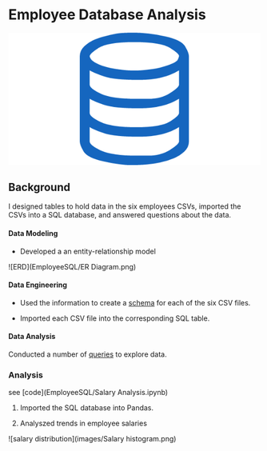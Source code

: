 # Employee Database Analysis

![sql.png](images/sql.png)

## Background

I designed tables to hold data in the six employees CSVs, imported the CSVs into a SQL database, and answered questions about the data. 

#### Data Modeling

* Developed a an entity-relationship model

![ERD](EmployeeSQL/ER Diagram.png)

#### Data Engineering

* Used the information to create a [schema](EmployeeSQL/schema.sql) for each of the six CSV files. 

* Imported each CSV file into the corresponding SQL table. 

#### Data Analysis

Conducted a number of [queries](EmployeeSQL/queries.sql) to explore data. 

### Analysis

see [code](EmployeeSQL/Salary Analysis.ipynb)

1. Imported the SQL database into Pandas. 

2. Analyszed trends in employee salaries

![salary distribution](images/Salary histogram.png)
